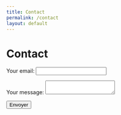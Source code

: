 ```yaml
---
title: Contact
permalink: /contact
layout: default
---
```


# Contact

<form
  action="https://formspree.io/f/xqkwqwdd"
  method="POST"
>
  <p>
  <label>
    Your email:
    <input type="email" name="_replyto">
  </label>
  </p>
  <p>
  <label>
    Your message:
    <textarea name="message"></textarea>
  </label>
  </p>

  <!-- your other form fields go here -->

  <button type="submit">Envoyer</button>
</form>
